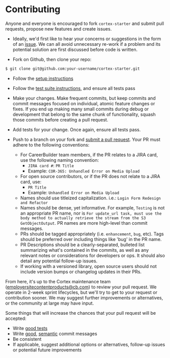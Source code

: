 # Contributing

Anyone and everyone is encouraged to fork `cortex-starter` and submit pull requests, propose new features and create issues.

* Ideally, we'd first like to hear your concerns or suggestions in the form of an [issue][issue]. We can all avoid
unnecessary re-work if a problem and its potential solution are first discussed before code is written.

* Fork on Github, then clone your repo:

```sh
$ git clone git@github.com:your-username/cortex-starter.git
```

* Follow the [setup instructions][setup]

* Follow the [test suite instructions][test-suite], and ensure all tests pass

* Make your changes. Make frequent commits, but keep commits and commit messages focused on individual, atomic
feature changes or fixes. If you end up making many small commits during debug or development that belong to the same
chunk of functionality, squash those commits before creating a pull request.

* Add tests for your change. Once again, ensure all tests pass.

* Push to a branch on your fork and [submit a pull request][pr]. Your PR must adhere to the following conventions:
  * For CareerBuilder team members, if the PR relates to a JIRA card, use the following naming convention:
    * `JIRA card #`: `PR Title`
    * Example: `COR-365: Unhandled Error on Media Upload`
  * For open source contributors, or if the PR does not relate to a JIRA card, use:
    * `PR Title`
    * Example: `Unhandled Error on Media Upload`
  * Names should use titleized capitalization. i.e.: `Login Form Redesign and Refactor`
  * Names should be dense, yet informative. For example, `Testing` is not an appropriate PR name, nor is
  `For update_url task, must use the body method to actually retrieve the stream from the S3 GetObjectOutput`.
  PR names are more high-level than commit messages.
  * PRs should be tagged appropriately (i.e. `enhancement`, `bug`, etc). Tags should be preferred over including things
  like 'bug' in the PR name.
  * PR Descriptions should be a clearly-separated, bulleted list summarizing what's contained in the commits, as well as
   any relevant notes or considerations for developers or ops. It should also detail any potential follow-up issues.
  * If working with a versioned library, open source users should not include version bumps or changelog updates in
  their PRs.

From here, it's up to the Cortex maintenance team (<employersitecontentproducts@cb.com>) to review your pull request.
We operate in 2-week sprint lifecycles, but we'll try to get to your request or contribution sooner. We may suggest
further improvements or alternatives, or the community at large may have input.

Some things that will increase the chances that your pull request will be accepted:

* Write [good tests][tests]
* Write [good][good-commit], [semantic][semantic-commit] commit messages
* Be consistent
* If applicable, suggest additional options or alternatives, follow-up issues or potential future improvements

[issue]: https://github.com/cortex-cms/cortex-starter/issues
[tests]: http://betterspecs.org
[good-commit]: http://tbaggery.com/2008/04/19/a-note-about-git-commit-messages.html
[semantic-commit]: https://seesparkbox.com/foundry/semantic_commit_messages
[setup]: https://docs.cortexcms.org/basics/setup/manual-setup
[pr]: https://github.com/cortex-cms/cortex-starter/compare
[test-suite]: https://docs.cortexcms.org/basics/setup/core-and-plugin-development#running-test-suite
